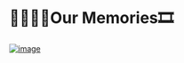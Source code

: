 # 👩‍👩‍👧‍👧Our Memories🎞
[![image](https://user-images.githubusercontent.com/75716255/137452722-1117b6af-c153-4670-8888-3516a1cd50b0.png)](https://meajin.github.io/Our-Memories/ "클릭하면 홈페이지로 이동")
